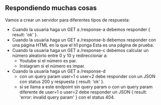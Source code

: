 ## Respondiendo muchas cosas

Vamos a crear un servidor para diferentes tipos de respuesta:

- Cuando la usuaria haga un GET a /response-a debemos responder { result: 'ok' }.
- Cuando la usuaria haga un GET a /response-b debemos responder con una página HTML en la que el h1 ponga Esta es una página de prueba.
- Cuando la usuaria haga un GET a /response-c debemos calcular un número aleatorio entre 0 y 10 y redireccionar a:
  - Youtube si el número es par.
  - Instagram si el número es impar.
- Cuando la usuaria haga un GET a /response-d
  - con un query param user=1 o user=2 debe responder con un JSON con status 200 y respuesta { result: 'ok' }.
  - si se llama a este endpoint sin query param o con un query param diferente de user=1 o user=2 debe responder un JSON { result: 'error: invalid query param' } con el status 404.

